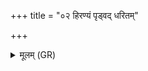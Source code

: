 +++
title = "०२ हिरण्यं पृड्वद् धरितम्"

+++
<details><summary>मूलम् (GR)</summary>

हिरण्यं पृड्वद् धरितं  
तत् ते अङ्गेषु रोहतु ।  
तेनेमाम् अश्विना नारीं  
भगेनाभि षिञ्चतम् ॥
</details>